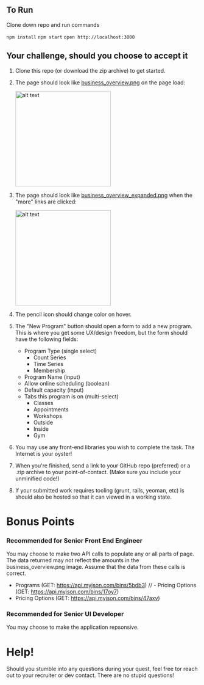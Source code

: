 ## To Run

Clone down repo and run commands

`npm install`
`npm start`
`open http://localhost:3000`

## Your challenge, should you choose to accept it
1. Clone this repo (or download the zip archive) to get started.
2. The page should look like [business_overview.png](business_overview.png) on the page load:
    
    <img src="business_overview.png" alt="alt text" width="250"/>
3. The page should look like [business_overview_expanded.png](business_overview_expanded.png) when the "more" links are clicked:
    
    <img src="business_overview_expanded.png" alt="alt text" width="250"/>
4. The pencil icon should change color on hover.
5. The "New Program" button should open a form to add a new program. This is where you get some UX/design freedom, but the form should have the following fields:
    - Program Type (single select)
        + Count Series
        + Time Series
        + Membership
    - Program Name (input)
    - Allow online scheduling (boolean)
    - Default capacity (input)
    - Tabs this program is on (multi-select)
        + Classes
        + Appointments
        + Workshops
        + Outside
        + Inside
        + Gym
6. You may use any front-end libraries you wish to complete the task. The Internet is your oyster!
7. When you're finished, send a link to your GitHub repo (preferred) or a .zip archive to your point-of-contact. (Make sure you include your unminified code!) 
8. If your submitted work requires tooling (grunt, rails, yeoman, etc) is should also be hosted so that it can viewed in a working state.

# Bonus Points
### Recommended for Senior Front End Engineer
You may choose to make two API calls to populate any or all parts of page. The data returned may not reflect the amounts in the business_overview.png image. Assume that the data from these calls is correct.
  - Programs (GET: https://api.myjson.com/bins/5bdb3)
  // - Pricing Options (GET: https://api.myjson.com/bins/17oy7)
  - Pricing Options (GET: https://api.myjson.com/bins/47axv)

### Recommended for Senior UI Developer
You may choose to make the application repsonsive.
# Help!
Should you stumble into any questions during your quest, feel free tor reach out to your recruiter or dev contact. There are no stupid questions!
